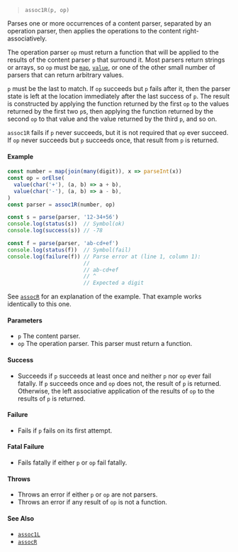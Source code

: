 <!--
 Copyright (c) 2020 Thomas J. Otterson
 
 This software is released under the MIT License.
 https://opensource.org/licenses/MIT
-->

> `assoc1R(p, op)`

Parses one or more occurrences of a content parser, separated by an operation parser, then applies the operations to the content right-associatively.

The operation parser `op` must return a function that will be applied to the results of the content parser `p` that surround it. Most parsers return strings or arrays, so `op` must be [`map`](map.md), [`value`](value.md), or one of the other small number of parsers that can return arbitrary values.

`p` must be the last to match. If `op` succeeds but `p` fails after it, then the parser state is left at the location immediately after the last success of `p`. The result is constructed by applying the function returned by the first `op` to the values returned by the first two `p`s, then applying the function returned by the second `op` to that value and the value returned by the third `p`, and so on.

`assoc1R` fails if `p` never succeeds, but it is not required that `op` ever succeed. If `op` never succeeds but `p` succeeds once, that result from `p` is returned.

#### Example

```javascript
const number = map(join(many(digit)), x => parseInt(x))
const op = orElse(
  value(char('+'), (a, b) => a + b), 
  value(char('-'), (a, b) => a - b),
)
const parser = assoc1R(number, op)

const s = parse(parser, '12-34+56')
console.log(status(s))  // Symbol(ok)
console.log(success(s)) // -78

const f = parse(parser, 'ab-cd+ef')
console.log(status(f))  // Symbol(fail)
console.log(failure(f)) // Parse error at (line 1, column 1):
                        //
                        // ab-cd+ef
                        // ^
                        // Expected a digit
```

See [`assocR`](assocr.md) for an explanation of the example. That example works identically to this one.

#### Parameters

* `p` The content parser.
* `op` The operation parser. This parser must return a function.

#### Success

* Succeeds if `p` succeeds at least once and neither `p` nor `op` ever fail fatally. If `p` succeeds once and `op` does not, the result of `p` is returned. Otherwise, the left associative application of the results of `op` to the results of `p` is returned.

#### Failure

* Fails if `p` fails on its first attempt.

#### Fatal Failure

* Fails fatally if either `p` or `op` fail fatally.

#### Throws

* Throws an error if either `p` or `op` are not parsers.
* Throws an error if any result of `op` is not a function.

#### See Also

* [`assoc1L`](assoc1l.md)
* [`assocR`](assocr.md)